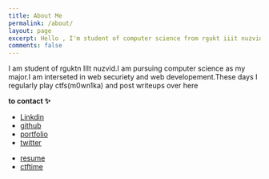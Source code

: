 ```yaml
---
title: About Me
permalink: /about/
layout: page
excerpt: Hello , I'm student of computer science from rgukt iiit nuzvid, living in India. This blog for documentation about my programming journey, running on jekyll, hosting on github.
comments: false
---
```

I am student of rguktn IIIt nuzvid.I am pursuing computer science as my major.I am interseted in web securiety and web developement.These days I regularly play ctfs(m0wn1ka) and post writeups over here

**to contact ✨**

<!-- - [linkdin](https://www.linkedin.com/in/radha-mounika-74a5322b0) -->
- [Linkdin](https://www.linkedin.com/in/m0wn1ka/)
- [github](https://github.com/m0wn1ka)
- [portfolio](https://m0wn1ka.github.io)
- [twitter](https://x.com/m0w1n1k1?t=oKGNrl_xHVvGRecRb18Ehg&s=09)
<!-- - [resume](https://drive.google.com/file/d/18s9ln_kb4wiy3sjVZFCj7TntbHViIYIe/view?usp=sharing) -->
<!-- - [resume](https://drive.google.com/file/d/1cxvchFldB9UxPOPtExAP9Jxk8ncbHEHF/view?usp=sharing) -->
- [resume](https://drive.google.com/file/d/1LdH2EGxx-alscxrGU6oMW2_zhYZMFniX/view?usp=sharing)
- [ctftime](https://ctftime.org/team/229140/)
